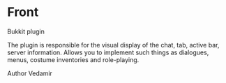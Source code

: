 # Front
Bukkit plugin

The plugin is responsible for the visual display of the chat, tab, active bar, server information. Allows you to implement such things as dialogues, menus, costume inventories and role-playing.

Author Vedamir
